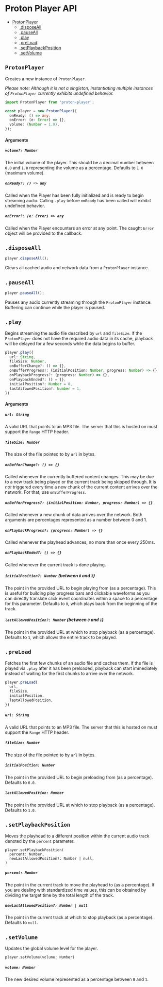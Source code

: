 # Proton Player API

- [ProtonPlayer](#protonplayer)
  - [.disposeAll](#disposeall)
  - [.pauseAll](#pauseall)
  - [.play](#play)
  - [.preLoad](#preload)
  - [.setPlaybackPosition](#setplaybackposition)
  - [.setVolume](#setvolume)

## `ProtonPlayer`

Creates a new instance of `ProtonPlayer`.

_Please note: Although it is not a singleton, instantiating multiple instances of `ProtonPlayer` currently exhibits undefined behavior._

```typescript
import ProtonPlayer from 'proton-player';

const player = new ProtonPlayer({
  onReady: () => any,
  onError: (e: Error) => {},
  volume: (Number = 1.0),
});
```

#### Arguments

##### `volume?: Number`

The initial volume of the player. This should be a decimal number between `0.0` and `1.0` representing the volume as a percentage. Defaults to `1.0` (maximum volume).

##### `onReady?: () => any`

Called when the Player has been fully initialized and is ready to begin streaming audio. Calling `.play` before `onReady` has been called will exhibit undefined behavior.

##### `onError?: (e: Error) => any`

Called when the Player encounters an error at any point. The caught `Error` object will be provided to the callback.

## `.disposeAll`

```typescript
player.disposeAll();
```

Clears all cached audio and network data from a `ProtonPlayer` instance.

## `.pauseAll`

```typescript
player.pauseAll();
```

Pauses any audio currently streaming through the `ProtonPlayer` instance. Buffering can continue while the player is paused.

## `.play`

Begins streaming the audio file described by `url` and `fileSize`. If the `ProtonPlayer` does not have the required audio data in its cache, playback will be delayed for a few seconds while the data begins to buffer.

```typescript
player.play({
  url: String,
  fileSize: Number,
  onBufferChange?: () => {},
  onBufferProgress?: (initialPosition: Number, progress: Number) => {},
  onPlaybackProgress?: (progress: Number) => {},
  onPlaybackEnded?: () = {},
  initialPosition?: Number = 0,
  lastAllowedPosition?: Number = 1,
})
```

#### Arguments

##### `url: String`

A valid URL that points to an MP3 file. The server that this is hosted on must support the `Range` HTTP header.

##### `fileSize: Number`

The size of the file pointed to by `url` in bytes.

##### `onBufferChange?: () => {}`

Called whenever the currently buffered content changes. This may be due to a new track being played or the current track being skipped through. It is _not_ triggered every time a new chunk of the current content arrives over the network. For that, use `onBufferProgress`.

##### `onBufferProgress?: (initialPosition: Number, progress: Number) => {}`

Called whenever a new chunk of data arrives over the network. Both arguments are percentages represented as a number between 0 and 1.

##### `onPlaybackProgress?: (progress: Number) => {}`

Called whenever the playhead advances, no more than once every 250ms.

##### `onPlaybackEnded?: () => {}`

Called whenever the current track is done playing.

##### `initialPosition?: Number` (between `0` and `1`)

The point in the provided URL to begin playing from (as a percentage). This is useful for building play progress bars and clickable waveforms as you can directly translate click event coordinates within a space to a percentage for this parameter. Defaults to `0`, which plays back from the beginning of the track.

##### `lastAllowedPosition?: Number` (between `0` and `1`)

The point in the provided URL at which to stop playback (as a percentage). Defaults to `1`, which allows the entire track to be played.

## `.preLoad`

Fetches the first few chunks of an audio file and caches them. If the file is played via `.play` after it has been preloaded, playback can start immediately instead of waiting for the first chunks to arrive over the network.

```typescript
player.preLoad(
  url,
  fileSize,
  initialPosition,
  lastAllowedPosition,
})
```

##### `url: String`

A valid URL that points to an MP3 file. The server that this is hosted on must support the `Range` HTTP header.

##### `fileSize: Number`

The size of the file pointed to by `url` in bytes.

##### `initialPosition: Number`

The point in the provided URL to begin preloading from (as a percentage). Defaults to `0.0`.

##### `lastAllowedPosition: Number`

The point in the provided URL at which to stop playback (as a percentage). Defaults to `1.0`.

## `.setPlaybackPosition`

Moves the playhead to a different position within the current audio track denoted by the `percent` parameter.

```
player.setPlaybackPosition(
  percent: Number,
  newLastAllowedPosition?: Number | null,
)
```

##### `percent: Number`

The point in the current track to move the playhead to (as a percentage). If you are dealing with standardized time values, this can be obtained by dividing the target time by the total length of the track.

##### `newLastAllowedPosition?: Number | null`

The point in the current track at which to stop playback (as a percentage). Defaults to `null`.

## `.setVolume`

Updates the global volume level for the player.

```
player.setVolume(volume: Number)
```

##### `volume: Number`

The new desired volume represented as a percentage between `0` and `1`.
